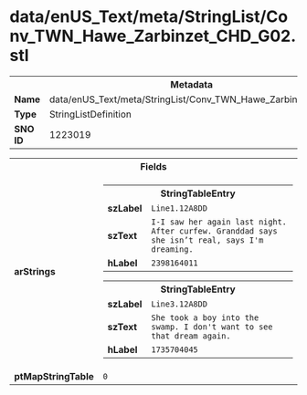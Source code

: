 <h1>data/enUS_Text/meta/StringList/Conv_TWN_Hawe_Zarbinzet_CHD_G02.stl</h1><table><tr><th colspan="100%">Metadata</th></tr><tr><td><b>Name</b></td><td>data/enUS_Text/meta/StringList/Conv_TWN_Hawe_Zarbinzet_CHD_G02.stl</td></tr><tr><td><b>Type</b></td><td>StringListDefinition</td></tr><tr><td><b>SNO ID</b></td><td>1223019</td></tr></table>

<table><tr><th colspan="100%">Fields</th></tr><tr><td><b>arStrings</b></td><td><table><tr><th colspan="100%">StringTableEntry</th></tr><tr><td><b>szLabel</b></td><td><code>Line1.12A8DD</code></td></tr><tr><td><b>szText</b></td><td><code>I-I saw her again last night. After curfew. Granddad says she isn’t real, says I'm dreaming.</code></td></tr><tr><td><b>hLabel</b></td><td><code>2398164011</code></td></tr></table>


<table><tr><th colspan="100%">StringTableEntry</th></tr><tr><td><b>szLabel</b></td><td><code>Line3.12A8DD</code></td></tr><tr><td><b>szText</b></td><td><code>She took a boy into the swamp. I don't want to see that dream again.</code></td></tr><tr><td><b>hLabel</b></td><td><code>1735704045</code></td></tr></table>


</td></tr><tr><td><b>ptMapStringTable</b></td><td><code>0</code></td></tr></table>

